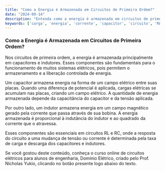 ```yaml
---
title: "Como a Energia é Armazenada em Circuitos de Primeira Ordem?"
date: "2024-09-14"
description: "Entenda como a energia é armazenada em circuitos de primeira ordem, focando em capacitores e indutores."
keywords: ['carga', 'energia', 'corrente', 'capacitor', 'circuito', 'RL']
---
```


### Como a Energia é Armazenada em Circuitos de Primeira Ordem?

Nos circuitos de primeira ordem, a energia é armazenada principalmente em capacitores e indutores. Esses componentes são fundamentais para o funcionamento de muitos sistemas elétricos, pois permitem o armazenamento e a liberação controlada de energia. 

Um capacitor armazena energia na forma de um campo elétrico entre suas placas. Quando uma diferença de potencial é aplicada, cargas elétricas se acumulam nas placas, criando um campo elétrico. A quantidade de energia armazenada depende da capacitância do capacitor e da tensão aplicada. 

Por outro lado, um indutor armazena energia em um campo magnético gerado pela corrente que passa através de sua bobina. A energia armazenada é proporcional à indutância do indutor e ao quadrado da corrente que o atravessa. 

Esses componentes são essenciais em circuitos RL e RC, onde a resposta do circuito a uma mudança de tensão ou corrente é determinada pela taxa de carga e descarga dos capacitores e indutores. 

Se você gostou deste conteúdo, conheça o curso online de circuitos elétricos para alunos de engenharia, Domínio Elétrico, criado pelo Prof. Nicholas Yukio, clicando no botão presente logo abaixo do texto.